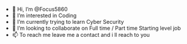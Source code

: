 - 👋 Hi, I’m @Focus5860
- 👀 I’m interested in Coding
- 🌱 I’m currently  trying to learn Cyber Security
- 💞️ I’m looking to collaborate on Full time / Part time  Starting level job 
- 📫 To reach me  leave me a contact and i ll reach to you 

<!---
Focus5860/Focus5860 is a ✨ special ✨ repository because its `README.md` (this file) appears on your GitHub profile.
You can click the Preview link to take a look at your changes.
--->
